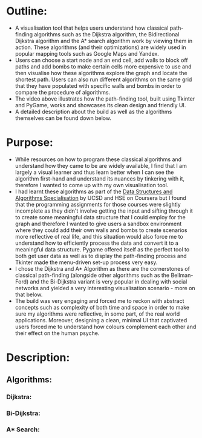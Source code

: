# Outline:
- A visualisation tool that helps users understand how classical path-finding algorithms such as the Dijkstra algorithm, the Bidirectional Dijkstra algorithm and the A* search algorithm work by viewing them in action. These algorithms (and their optimizations) are widely used in popular mapping tools such as Google Maps and Yandex.
- Users can choose a start node and an end cell, add walls to block off paths and add bombs to make certain cells more expensive to use and then visualise how these algorithms explore the graph and locate the shortest path. Users can also run different algorithms on the same grid that they have populated with specific walls and bombs in order to compare the procedure of algorithms.
- The video above illustrates how the path-finding tool, built using Tkinter and PyGame, works and showcases its clean design and friendly UI.
- A detailed description about the build as well as the algorithms themselves can be found down below.

# Purpose:
- While resources on how to program these classical algorithms and understand how they came to be are widely available, I find that I am largely a visual learner and thus learn better when I can see the algorithm first-hand and understand its nuances by tinkering with it, therefore I wanted to come up with my own visualisation tool.
- I had learnt these algorithms as part of the [Data Structures and Algorithms Specialisation](https://www.coursera.org/specializations/data-structures-algorithms) by UCSD and HSE on Coursera but I found that the programming assignments for those courses were slightly incomplete as they didn't involve getting the input and sifting through it to create some meaningful data structure that I could employ for the graph and therefore I wanted to give users a sandbox environment where they could add their own walls and bombs to create scenarios more reflective of real life, and this situation would also force me to understand how to efficiently process the data and convert it to a meaningful data structure. Pygame offered itself as the perfect tool to both get user data as well as to display the path-finding process and Tkinter made the menu-driven set-up process very easy.
- I chose the Dijkstra and A* Algorithm as there are the cornerstones of classical path-finding (alongside other algorithms such as the Bellman-Ford) and the Bi-Dijkstra variant is very popular in dealing with social networks and yielded a very interesting visualisation scenario - more on that below.
- The build was very engaging and forced me to reckon with abstract concepts such as complexity of both time and space in order to make sure my algorithms were reflective, in some part, of the real world applications. Moreover, designing a clean, minimal UI that captivated users forced me to understand how colours complement each other and their effect on the human psyche.

# Description:

## Algorithms:

### Dijkstra:

### Bi-Dijkstra:

### A* Search: